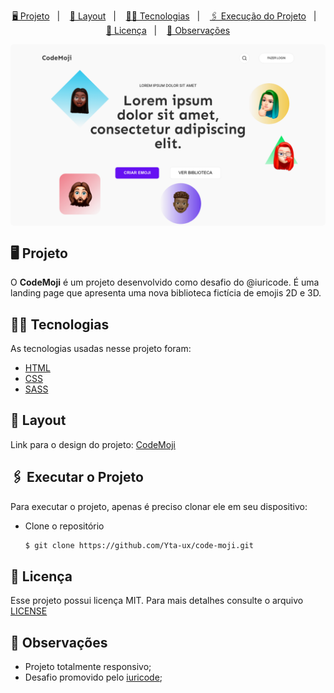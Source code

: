 <p align="center">
    <a href="#-projeto">🖥 Projeto</a>&nbsp;&nbsp;&nbsp;|&nbsp;&nbsp;&nbsp;
    <a href="#-projeto">🎨 Layout</a>&nbsp;&nbsp;&nbsp;|&nbsp;&nbsp;&nbsp;
    <a href="#-tecnologias">👨‍💻 Tecnologias</a>&nbsp;&nbsp;&nbsp;|&nbsp;&nbsp;&nbsp;
    <a href="#-executar-o-projeto">🖇 Execução do Projeto</a>&nbsp;&nbsp;&nbsp;|&nbsp;&nbsp;&nbsp;
    <a href="#-licença">📃 Licença</a>&nbsp;&nbsp;&nbsp;|&nbsp;&nbsp;&nbsp;
    <a href="#-observações">📌 Observações</a>
</p>
<div style="display: flex; flex-direction: row; justify-content: center; align-items: center; flex-wrap: wrap"  align="center">
    <img width="600" style="border-radius: 5px" height="auto" alt="Página principal do Loki" src=".github/home.png"/>
</div>


## 🖥 Projeto
O **CodeMoji** é um projeto desenvolvido como desafio do @iuricode. É uma landing page que apresenta uma nova biblioteca fictícia de emojis 2D e 3D.

## 👨‍💻 Tecnologias
As tecnologias usadas nesse projeto foram:
- [HTML](https://developer.mozilla.org/en-US/docs/Web/HTML)
- [CSS](https://developer.mozilla.org/en-US/docs/Web/CSS)
- [SASS](https://sass-lang.com/)


## 🎨 Layout
Link para o design do projeto: [CodeMoji](https://www.figma.com/file/OFPmaR4BYJd7QeChEOzHgL/Desafios---Codelândia-(Copy)?node-id=11471%3A2)


## 🖇 Executar o Projeto
Para executar o projeto, apenas é preciso clonar ele em seu dispositivo:

- Clone o repositório
    ```bash
    $ git clone https://github.com/Yta-ux/code-moji.git
    ```
 
##  📃 Licença
Esse projeto possui licença MIT. Para mais detalhes consulte o arquivo [LICENSE](LICENSE.md)


## 📌 Observações
- Projeto totalmente responsivo;
- Desafio promovido pelo [iuricode](https://github.com/iuricode);
